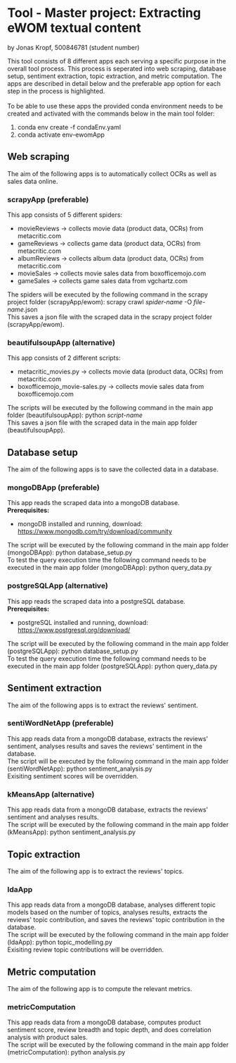 # Tool - Master project: Extracting eWOM textual content

by Jonas Kropf, 500846781 (student number)

This tool consists of 8 different apps each serving a specific purpose in the overall tool process. This process is seperated into web scraping, database setup, sentiment extraction, topic extraction, and metric computation. The apps are described in detail below and the preferable app option for each step in the process is highlighted.<br><br>
To be able to use these apps the provided conda environment needs to be created and activated with the commands below in the main tool folder:
1. conda env create -f condaEnv.yaml
2. conda activate env-ewomApp

## Web scraping
The aim of the following apps is to automatically collect OCRs as well as sales data online.

### scrapyApp (preferable)
This app consists of 5 different spiders:
+ movieReviews -> collects movie data (product data, OCRs) from metacritic.com
+ gameReviews -> collects game data (product data, OCRs) from metacritic.com
+ albumReviews -> collects album data (product data, OCRs) from metacritic.com
+ movieSales -> collects movie sales data from boxofficemojo.com
+ gameSales -> collects game sales data from vgchartz.com

The spiders will be executed by the following command in the scrapy project folder (scrapyApp/ewom): scrapy crawl <em>spider-name</em> -O <em>file-name</em>.json<br>
This saves a json file with the scraped data in the scrapy project folder (scrapyApp/ewom).

### beautifulsoupApp (alternative)
This app consists of 2 different scripts:
+ metacritic_movies.py -> collects movie data (product data, OCRs) from metacritic.com
+ boxofficemojo_movie-sales.py -> collects movie sales data from boxofficemojo.com

The scripts will be executed by the following command in the main app folder (beautifulsoupApp): python <em>script-name</em><br>
This saves a json file with the scraped data in the main app folder (beautifulsoupApp).

## Database setup
The aim of the following apps is to save the collected data in a database.

### mongoDBApp (preferable)
This app reads the scraped data into a mongoDB database.<br>
<b>Prerequisites:</b>
  + mongoDB installed and running, download: https://www.mongodb.com/try/download/community

The script will be executed by the following command in the main app folder (mongoDBApp): python database_setup.py<br>
To test the query execution time the following command needs to be executed in the main app folder (mongoDBApp): python query_data.py

### postgreSQLApp (alternative)
This app reads the scraped data into a postgreSQL database.<br>
<b>Prerequisites:</b>
  + postgreSQL installed and running, download: https://www.postgresql.org/download/

The script will be executed by the following command in the main app folder (postgreSQLApp): python database_setup.py<br>
To test the query execution time the following command needs to be executed in the main app folder (postgreSQLApp): python query_data.py

## Sentiment extraction
The aim of the following apps is to extract the reviews' sentiment.

### sentiWordNetApp (preferable)
This app reads data from a mongoDB database, extracts the reviews' sentiment, analyses results and saves the reviews' sentiment in the database.<br>
The script will be executed by the following command in the main app folder (sentiWordNetApp): python sentiment_analysis.py<br>
Exisiting sentiment scores will be overridden.

### kMeansApp (alternative)
This app reads data from a mongoDB database, extracts the reviews' sentiment and analyses results.<br>
The script will be executed by the following command in the main app folder (kMeansApp): python sentiment_analysis.py

## Topic extraction
The aim of the following app is to extract the reviews' topics.

### ldaApp
This app reads data from a mongoDB database, analyses different topic models based on the number of topics, analyses results, extracts the reviews' topic contribution, and saves the reviews' topic contribution in the database.<br>
The script will be executed by the following command in the main app folder (ldaApp): python topic_modelling.py<br>
Exisiting review topic contributions will be overridden.

## Metric computation
The aim of the following app is to compute the relevant metrics.

### metricComputation
This app reads data from a mongoDB database, computes product sentiment score, review breadth and topic depth, and does correlation analysis with product sales.<br>
The script will be executed by the following command in the main app folder (metricComputation): python analysis.py